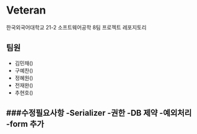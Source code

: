 # Veteran
한국외국어대학교 21-2 소프트웨어공학 8팀 프로젝트 레포지토리



## 팀원

- 김민채()
- 구예찬()
- 정혜원()
- 전재완()
- 추현호()


###수정필요사항
-Serializer
-권한
-DB 제약
-예외처리
-form 추가
-
